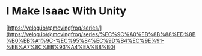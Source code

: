 # I Make Isaac With Unity
[https://velog.io/@movingfrog/series/](https://velog.io/@movingfrog/series/%EC%9C%A0%EB%8B%88%ED%8B%B0%EB%A1%9C-%EC%95%84%EC%9D%B4%EC%9E%91-%EB%A7%8C%EB%93%A4%EA%B8%B0)
